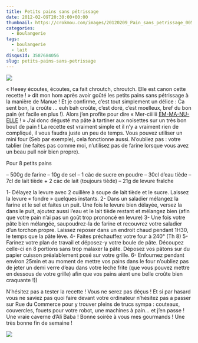```yaml
---
title: Petits pains sans pétrissage
date: 2012-02-09T20:30:00+00:00
thumbnail: https://crokmou.com/images/20120209_Pain_sans_petrissage_0050.jpg
categories:
  - Boulangerie
tags:
  - boulangerie
  - lait
disqusId: 3587684056
slug: petits-pains-sans-petrissage
---
```


[![](http://2.bp.blogspot.com/-XVN0ta7VXWs/UCbMAE14WtI/AAAAAAAAC_o/lylm7-1VxqQ/s320/20120209_Pain_sans_petrissage_bann.jpg)](http://2.bp.blogspot.com/-XVN0ta7VXWs/UCbMAE14WtI/AAAAAAAAC_o/lylm7-1VxqQ/s1600/20120209_Pain_sans_petrissage_bann.jpg)

« Heeey écoutes, écoutes, ca fait chroutch, chroutch. Elle est canon cette recette ! » dit mon hom après avoir goûté les petits pains sans pétrissage à la manière de Manue ! Et je confirme, c’est tout simplement un délice : Ca sent bon, la croûte … euh bah croûte, c’est doré, c’est moelleux, bref du bon pain (et facile en plus !). Alors j’en profite pour dire « Mer-ciiiiii [EM-MA-NU-ELLE](http://melbananecuisine.over-blog.com/) ! » J’ai donc dégusté ma pâte à tartiner aux noisettes sur un très bon bout de pain ! La recette est vraiment simple et il n’y a vraiment rien de compliqué, il vous faudra juste un peu de temps. Vous pouvez utiliser un mini four (Seb par exemple), cela fonctionne aussi. N’oubliez pas : votre tablier (ne faites pas comme moi, n’utilisez pas de farine lorsque vous avez un beau pull noir bien propre).

Pour 8 petits pains

– 500g de farine
– 10g de sel
– 1 càc de sucre en poudre
– 30cl d’eau tiède
– 7cl de lait tiède + 2 càc de lait (toujours tiède)
– 21g de levure fraîche

1- Délayez la levure avec 2 cuillère à soupe de lait tiède et le sucre. Laissez la levure « fondre » quelques instants.
2- Dans un saladier mélangez la farine et le sel et faites un puit. Une fois le levure bien délayée, versez la dans le puit, ajoutez aussi l’eau et le lait tiède restant et mélangez bien (afin que votre pain n’ai pas un goût trop prononcé en levure)
3- Une fois votre pâte bien mélangée, saupoudrez-la de farine et recouvrez votre saladier d’un torchon propre. Laissez reposer dans un endroit chaud pendant 1H30, le temps que la pâte lève.
4- Faites préchauffez votre four à 240° (Th 8)
5- Farinez votre plan de travail et déposez-y votre boule de pâte. Découpez celle-ci en 8 portions sans trop malaxer la pâte. Déposez vos pâtons sur du papier cuisson préalablement posé sur votre grille.
6- Enfournez pendant environ 25min et au moment de mettre vos pains dans le four n’oubliez pas de jeter un demi verre d’eau dans votre leche frite (que vous pouvez mettre en dessous de votre grille) afin que vos pains aient une belle croûte bien craquante !))

N’hésitez pas a tester la recette ! Vous ne serez pas déçus ! Et si par hasard vous ne saviez pas quoi faire devant votre ordinateur n’hésitez pas a passer sur Rue du Commerce pour y trouver pleins de trucs sympa : couteaux, couvercles, fouets pour votre robot, une machines à pain… et j’en passe ! Une vraie caverne d’Ali Baba ! Bonne soirée à vous mes gourmands ! Une très bonne fin de semaine !

![](http://4.bp.blogspot.com/-2bLosyMFac4/TxhFg0sR2dI/AAAAAAAABec/Mzg1OnlXUmM/s1600/Signature+copie.jpg)